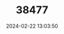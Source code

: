 ---
title: "38477"
category: "Clinostigma savoryanum"
draft: false
date: 2024-02-22 13:03:50
languages:
  English: ["Cabbage Palm", "Arrack Tree"]
---